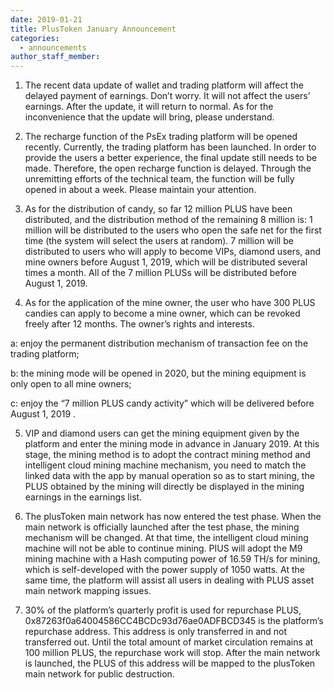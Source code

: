 ```yaml
---
date: 2019-01-21
title: PlusToken January Announcement
categories:
  - announcements
author_staff_member:
---
```


1. The recent data update of wallet and trading platform will affect the delayed payment of earnings. Don’t worry. It will not affect the users’ earnings. After the update, it will return to normal. As for the inconvenience that the update will bring, please understand.

2. The recharge function of the PsEx trading platform will be opened recently. Currently, the trading platform has been launched. In order to provide the users a better experience, the final update still needs to be made. Therefore, the open recharge function is delayed. Through the unremitting efforts of the technical team, the function will be fully opened in about a week. Please maintain your attention.

3. As for the distribution of candy, so far 12 million PLUS have been distributed, and the distribution method of the remaining 8 million is: 1 million will be distributed to the users who open the safe net for the first time (the system will select the users at random). 7 million will be distributed to users who will apply to become VIPs, diamond users, and mine owners before August 1, 2019, which will be distributed several times a month. All of the 7 million PLUSs will be distributed before August 1, 2019.

4. As for the application of the mine owner, the user who have 300 PLUS candies can apply to become a mine owner, which can be revoked freely after 12 months. The owner’s rights and interests.

a: enjoy the permanent distribution mechanism of transaction fee on the trading platform;

b: the mining mode will be opened in 2020, but the mining equipment is only open to all mine owners;

c: enjoy the “7 million PLUS candy activity” which will be delivered before August 1, 2019 .

5. VIP and diamond users can get the mining equipment given by the platform and enter the mining mode in advance in January 2019. At this stage, the mining method is to adopt the contract mining method and intelligent cloud mining machine mechanism, you need to match the linked data with the app by manual operation so as to start mining, the PLUS obtained by the mining will directly be displayed in the mining earnings in the earnings list.

6. The plusToken main network has now entered the test phase. When the main network is officially launched after the test phase, the mining mechanism will be changed. At that time, the intelligent cloud mining machine will not be able to continue mining. PIUS will adopt the M9 mining machine with a Hash computing power of 16.59 TH/s for mining, which is self-developed with the power supply of 1050 watts. At the same time, the platform will assist all users in dealing with PLUS asset main network mapping issues.

7. 30% of the platform’s quarterly profit is used for repurchase PLUS, 0x87263f0a64004586CC4BCDc93d76ae0ADFBCD345 is the platform’s repurchase address. This address is only transferred in and not transferred out. Until the total amount of market circulation remains at 100 million PLUS, the repurchase work will stop. After the main network is launched, the PLUS of this address will be mapped to the plusToken main network for public destruction.